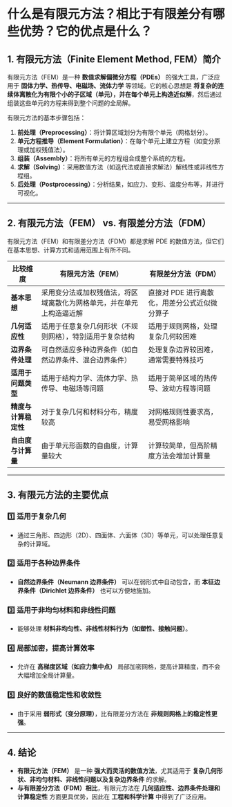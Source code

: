 # 什么是有限元方法？相比于有限差分有哪些优势？它的优点是什么？

## 1. 有限元方法（Finite Element Method, FEM）简介  
有限元方法（FEM）是一种 **数值求解偏微分方程（PDEs）** 的强大工具，广泛应用于 **固体力学、热传导、电磁场、流体力学** 等领域。它的核心思想是 **将复杂的连续体离散化为有限个小的子区域（单元），并在每个单元上构造近似解**，然后通过组装这些单元的方程来得到整个问题的全局解。  

有限元方法的基本步骤包括：  
1. **前处理（Preprocessing）**：将计算区域划分为有限个单元（网格划分）。  
2. **单元方程推导（Element Formulation）**：在每个单元上建立方程（如变分原理或加权残值法）。  
3. **组装（Assembly）**：将所有单元的方程组合成整个系统的方程。  
4. **求解（Solving）**：采用数值方法（如迭代法或直接求解法）解线性或非线性方程组。  
5. **后处理（Postprocessing）**：分析结果，如应力、变形、温度分布等，并进行可视化。  

---

## 2. 有限元方法（FEM） vs. 有限差分方法（FDM）  
有限元方法（FEM）和有限差分方法（FDM）都是求解 PDE 的数值方法，但它们在基本思想、计算方式和适用范围上有所不同。  

| **比较维度** | **有限元方法（FEM）** | **有限差分方法（FDM）** |
|-------------|----------------------|----------------------|
| **基本思想** | 采用变分法或加权残值法，将区域离散化为网格单元，并在单元上构造逼近解 | 直接对 PDE 进行离散化，用差分公式近似微分算子 |
| **几何适应性** | 适用于任意复杂几何形状（不规则网格），特别适用于复杂结构 | 适用于规则网格，处理复杂几何较困难 |
| **边界条件处理** | 可自然适应多种边界条件（如自然边界条件、混合边界条件） | 处理复杂边界较困难，通常需要特殊技巧 |
| **适用于问题类型** | 适用于结构力学、流体力学、热传导、电磁场等问题 | 适用于简单区域的热传导、波动方程等问题 |
| **精度与计算稳定性** | 对于复杂几何和材料分布，精度较高 | 对网格规则性要求高，易受网格影响 |
| **自由度与计算量** | 由于单元形函数的自由度，计算量较大 | 计算较简单，但高阶精度方法会增加计算量 |

---

## 3. 有限元方法的主要优点  
### 1️⃣ 适用于复杂几何  
- 通过三角形、四边形（2D）、四面体、六面体（3D）等单元，可以处理任意复杂的计算域。  

### 2️⃣ 适用于各种边界条件  
- **自然边界条件（Neumann 边界条件）** 可以在弱形式中自动包含，而 **本征边界条件（Dirichlet 边界条件）** 也可以方便地施加。  

### 3️⃣ 适用于非均匀材料和非线性问题  
- 能够处理 **材料非均匀性、非线性材料行为（如塑性、接触问题）**。  

### 4️⃣ 局部加密，提高计算效率  
- 允许在 **高梯度区域（如应力集中点）** 局部加密网格，提高计算精度，而不会大幅增加全局计算量。  

### 5️⃣ 良好的数值稳定性和收敛性  
- 由于采用 **弱形式（变分原理）**，比有限差分方法在 **非规则网格上的稳定性更强**。  

---

## 4. 结论  
- **有限元方法（FEM）** 是一种 **强大而灵活的数值方法**，尤其适用于 **复杂几何形状、非均匀材料、非线性问题以及复杂边界条件** 的求解。  
- **与有限差分方法（FDM）相比**，有限元方法在 **几何适应性、边界条件处理和计算稳定性** 方面更具优势，因此在 **工程和科学计算** 中得到了广泛应用。  